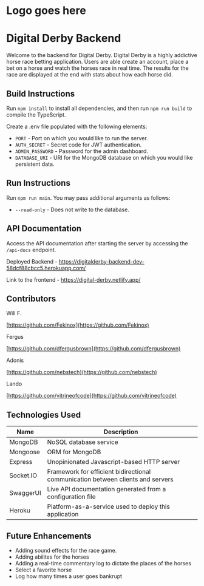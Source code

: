 # Logo goes here

# Digital Derby Backend

Welcome to the backend for Digital Derby.  Digital Derby is a highly addictive horse race betting application.  Users are able create an account, place a bet on a horse and watch the horses race in real time.  The results for the race are displayed at the end with stats about how each horse did.

## Build Instructions

Run `npm install` to install all dependencies, and then run `npm run build` to compile the TypeScript.

Create a .env file populated with the following elements:
* `PORT` - Port on which you would like to run the server.
* `AUTH_SECRET` - Secret code for JWT authentication.
* `ADMIN_PASSWORD` - Password for the admin dashboard.
* `DATABASE_URI` - URI for the MongoDB database on which you would like persistent data.

## Run Instructions

Run `npm run main`. You may pass additional arguments as follows:
* `--read-only` - Does not write to the database.


## API Documentation

Access the API documentation after starting the server by accessing the `/api-docs` endpoint.

Deployed Backend - 
https://digitalderby-backend-dev-58dcf88cbcc5.herokuapp.com/

Link to the frontend - https://digital-derby.netlify.app/

## Contributors
Will F. 

[https://github.com/Fekinox](https://github.com/Fekinox)

Fergus  

[https://github.com/dfergusbrown](https://github.com/dfergusbrown)

Adonis 

[https://github.com/nebstech](https://github.com/nebstech)

Lando 

[https://github.com/vitrineofcode](https://github.com/vitrineofcode)



## Technologies Used


| Name      | Description
|-----------|---------------------------------------------------------------------------------|
| MongoDB   | NoSQL database service                                                          |
| Mongoose  | ORM for MongoDB                                                                 |
| Express   | Unopinionated Javascript-based HTTP server                                      |
| Socket.IO | Framework for efficient bidirectional communication between clients and servers |
| SwaggerUI | Live API documentation generated from a configuration file                      |
| Heroku    | Platform-as-a-service used to deploy this application                           |


## Future Enhancements
- Adding sound effects for the race game.
- Adding abilites for the horses
- Adding a real-time commentary log to dictate the places of the horses
- Select a favorite horse
- Log how many times a user goes bankrupt
